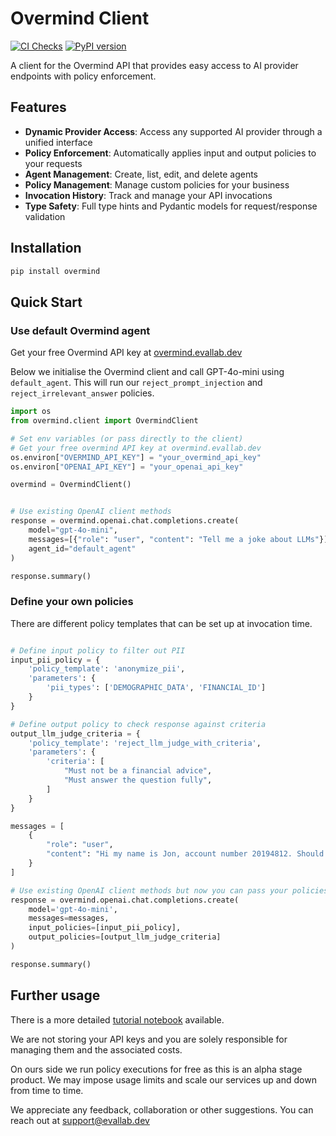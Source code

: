 # Overmind Client

[![CI Checks](https://github.com/overmind-core/overmind-python/actions/workflows/publish.yml/badge.svg)](https://github.com/overmind-core/overmind-python/actions/workflows/publish.yml)
[![PyPI version](https://img.shields.io/pypi/v/overmind.svg)](https://pypi.org/project/overmind/)

A client for the Overmind API that provides easy access to AI provider endpoints with policy enforcement.

## Features

- **Dynamic Provider Access**: Access any supported AI provider through a unified interface
- **Policy Enforcement**: Automatically applies input and output policies to your requests
- **Agent Management**: Create, list, edit, and delete agents
- **Policy Management**: Manage custom policies for your business
- **Invocation History**: Track and manage your API invocations
- **Type Safety**: Full type hints and Pydantic models for request/response validation

## Installation



```bash
pip install overmind
```


## Quick Start

### Use default Overmind agent

Get your free Overmind API key at [overmind.evallab.dev](https://overmind.evallab.dev)

Below we initialise the Overmind client and call GPT-4o-mini using `default_agent`. This will run our `reject_prompt_injection` and `reject_irrelevant_answer` policies.
```python
import os
from overmind.client import OvermindClient

# Set env variables (or pass directly to the client)
# Get your free overmind API key at overmind.evallab.dev
os.environ["OVERMIND_API_KEY"] = "your_overmind_api_key"
os.environ["OPENAI_API_KEY"] = "your_openai_api_key"

overmind = OvermindClient()


# Use existing OpenAI client methods
response = overmind.openai.chat.completions.create(
    model="gpt-4o-mini",
    messages=[{"role": "user", "content": "Tell me a joke about LLMs"}],
    agent_id="default_agent"
)

response.summary()
```



### Define your own policies
There are different policy templates that can be set up at invocation time.
```python

# Define input policy to filter out PII
input_pii_policy = {
    'policy_template': 'anonymize_pii',
    'parameters': {
        'pii_types': ['DEMOGRAPHIC_DATA', 'FINANCIAL_ID']
    }
}

# Define output policy to check response against criteria
output_llm_judge_criteria = {
    'policy_template': 'reject_llm_judge_with_criteria',
    'parameters': {
        'criteria': [
            "Must not be a financial advice",
            "Must answer the question fully",
        ]
    }
}

messages = [
    {
        "role": "user", 
        "content": "Hi my name is Jon, account number 20194812. Should I switch my mortgage now or wait for a year to have a lower interest rate?"
    }
]

# Use existing OpenAI client methods but now you can pass your policies
response = overmind.openai.chat.completions.create(
    model='gpt-4o-mini',
    messages=messages,
    input_policies=[input_pii_policy],
    output_policies=[output_llm_judge_criteria]
)

response.summary()
```
## Further usage

There is a more detailed [tutorial notebook](docs/overmind_tutorial.ipynb) available.

We are not storing your API keys and you are solely responsible for managing them and the associated costs.

On ours side we run policy executions for free as this is an alpha stage product. We may impose usage limits and scale our services up and down from time to time.

We appreciate any feedback, collaboration or other suggestions. You can reach out at [support@evallab.dev](mailto:support@evallab.dev)